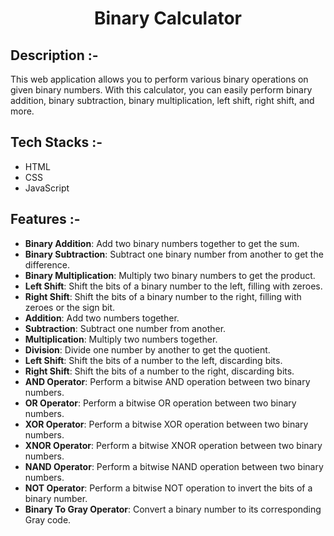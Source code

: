 # <p align="center">Binary Calculator</p>

## Description :-

This web application allows you to perform various binary operations on given binary numbers. With this calculator, you can easily perform binary addition, binary subtraction, binary multiplication, left shift, right shift, and more.

## Tech Stacks :-

- HTML
- CSS
- JavaScript

## Features :-

- **Binary Addition**: Add two binary numbers together to get the sum.
- **Binary Subtraction**: Subtract one binary number from another to get the difference.
- **Binary Multiplication**: Multiply two binary numbers to get the product.
- **Left Shift**: Shift the bits of a binary number to the left, filling with zeroes.
- **Right Shift**: Shift the bits of a binary number to the right, filling with zeroes or the sign bit.
- **Addition**: Add two numbers together.
- **Subtraction**: Subtract one number from another.
- **Multiplication**: Multiply two numbers together.
- **Division**: Divide one number by another to get the quotient.
- **Left Shift**: Shift the bits of a number to the left, discarding bits.
- **Right Shift**: Shift the bits of a number to the right, discarding bits.
- **AND Operator**: Perform a bitwise AND operation between two binary numbers.
- **OR Operator**: Perform a bitwise OR operation between two binary numbers.
- **XOR Operator**: Perform a bitwise XOR operation between two binary numbers.
- **XNOR Operator**: Perform a bitwise XNOR operation between two binary numbers.
- **NAND Operator**: Perform a bitwise NAND operation between two binary numbers.
- **NOT Operator**: Perform a bitwise NOT operation to invert the bits of a binary number.
- **Binary To Gray Operator**: Convert a binary number to its corresponding Gray code.



